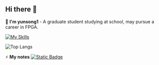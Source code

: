 ## Hi there 👋

🔭 **I'm yunsong1** - A graduate student studying at school, may pursue a career in FPGA. 

[![My Skills](https://skillicons.dev/icons?i=eclipse,git,c,matlab,linux,cpp,tensorflow&theme=dark)](https://skillicons.dev)

![Top Langs](https://github-readme-stats.vercel.app/api/top-langs/?username=yunsong1&layout=compact)

⚡ **My notes**
<a href="https://jwvt7nby4v1.feishu.cn/wiki/Lpc4wnEaQi9V3ykhmMUcVsYknVd?from=from_copylink">
![Static Badge](https://img.shields.io/badge/FPGA_notes-%E9%A3%9E%E4%B9%A6-blue?logo=appveyor&logosize=auto&logoColor=HSL&style=flat-square) 

